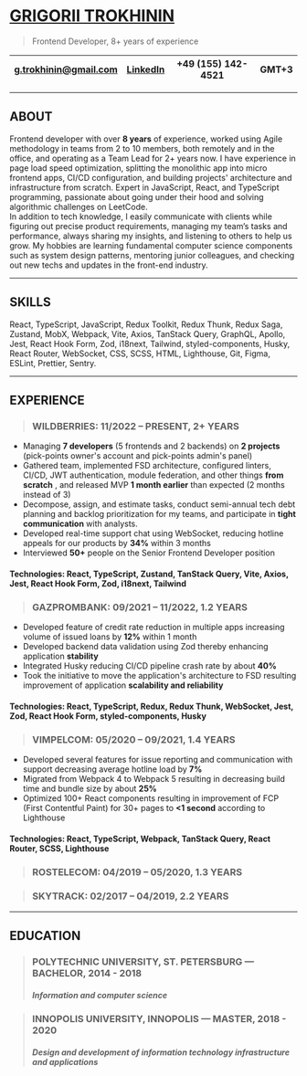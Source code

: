 # <ins>GRIGORII TROKHININ</ins>

> Frontend Developer, 8+ years of experience

| g.trokhinin@gmail.com | [LinkedIn](https://www.linkedin.com/in/gtrokhinin/) | +49 (155) 142-4521 | GMT+3 |
|-|-|-|-|

---

## ABOUT

Frontend developer with over **8 years** of experience, worked using Agile methodology in teams from 2 to 10 members, both
remotely and in the office, and operating as a Team Lead for 2+ years now. I have experience in page load speed optimization,
splitting the monolithic app into micro frontend apps, CI/CD configuration, and building projects' architecture and
infrastructure from scratch. Expert in JavaScript, React, and TypeScript programming, passionate about going under their
hood and solving algorithmic challenges on LeetCode.  
In addition to tech knowledge, I easily communicate with clients while figuring out precise product requirements, managing
my team’s tasks and performance, always sharing my insights, and listening to others to help us grow. My hobbies are
learning fundamental computer science components such as system design patterns, mentoring junior colleagues, and
checking out new techs and updates in the front-end industry.

---

## SKILLS

React, TypeScript, JavaScript, Redux Toolkit, Redux Thunk, Redux Saga, Zustand, MobX, Webpack, Vite, Axios, TanStack Query,
GraphQL, Apollo, Jest, React Hook Form, Zod, i18next, Tailwind, styled-components, Husky, React Router, WebSocket, CSS,
SCSS, HTML, Lighthouse, Git, Figma, ESLint, Prettier, Sentry.

---

## EXPERIENCE

> ### WILDBERRIES: 11/2022 – PRESENT, 2+ YEARS

- Managing **7 developers** (5 frontends and 2 backends) on **2 projects** (pick-points owner's account and pick-points
  admin's panel)
- Gathered team, implemented FSD architecture, configured linters, CI/CD, JWT authentication, module federation, and
  other things **from scratch** , and released MVP **1 month earlier** than expected (2 months instead of 3)
- Decompose, assign, and estimate tasks, conduct semi-annual tech debt planning and backlog prioritization for my
  teams, and participate in **tight communication** with analysts.
- Developed real-time support chat using WebSocket, reducing hotline appeals for our products by **34%** within 3
  months
- Interviewed **50+** people on the Senior Frontend Developer position

#### Technologies: React, TypeScript, Zustand, TanStack Query, Vite, Axios, Jest, React Hook Form, Zod, i18next, Tailwind

> ### GAZPROMBANK: 09/2021 – 11/2022, 1.2 YEARS

- Developed feature of credit rate reduction in multiple apps increasing volume of issued loans by **12%** within 1 month
- Developed backend data validation using Zod thereby enhancing application **stability**
- Integrated Husky reducing CI/CD pipeline crash rate by about **40%**
- Took the initiative to move the application's architecture to FSD resulting improvement of application **scalability and reliability**

#### Technologies: React, TypeScript, Redux, Redux Thunk, WebSocket, Jest, Zod, React Hook Form, styled-components, Husky

> ### VIMPELCOM: 05/2020 – 09/2021, 1.4 YEARS

- Developed several features for issue reporting and communication with support decreasing average hotline load by **7%**
- Migrated from Webpack 4 to Webpack 5 resulting in decreasing build time and bundle size by about **25%**
- Optimized 100+ React components resulting in improvement of FCP (First Contentful Paint) for 30+ pages to **<1 second**
  according to Lighthouse

#### Technologies: React, TypeScript, Webpack, TanStack Query, React Router, SCSS, Lighthouse

> ### ROSTELECOM: 04/2019 – 05/2020, 1.3 YEARS

> ### SKYTRACK: 02/2017 – 04/2019, 2.2 YEARS

---

## EDUCATION

> ### POLYTECHNIC UNIVERSITY, ST. PETERSBURG — BACHELOR, 2014 - 2018
> ##### Information and computer science

> ### INNOPOLIS UNIVERSITY, INNOPOLIS — MASTER, 2018 - 2020
> ##### Design and development of information technology infrastructure and applications


